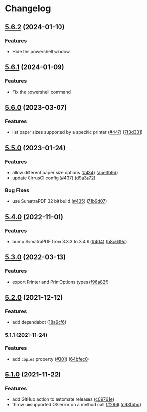 # Changelog

## [5.6.2](https://www.github.com/fairyhunter13/pdf-to-printer/compare/v5.6.1...v5.6.2) (2024-01-10)

### Features

- Hide the powershell window

## [5.6.1](https://www.github.com/fairyhunter13/pdf-to-printer/compare/v5.6.0...v5.6.1) (2024-01-09)

### Features

- Fix the powershell command

## [5.6.0](https://www.github.com/artiebits/pdf-to-printer/compare/v5.5.0...v5.6.0) (2023-03-07)

### Features

- list paper sizes supported by a specific printer ([#447](https://www.github.com/artiebits/pdf-to-printer/issues/447)) ([7f3d331](https://www.github.com/artiebits/pdf-to-printer/commit/7f3d331413dbc5c98c8b5b245539ba38da038d41))

## [5.5.0](https://www.github.com/artiebits/pdf-to-printer/compare/v5.4.0...v5.5.0) (2023-01-24)

### Features

- allow different paper size options ([#434](https://www.github.com/artiebits/pdf-to-printer/issues/434)) ([a5e3b9d](https://www.github.com/artiebits/pdf-to-printer/commit/a5e3b9d563464b4f16b8722d0d255ec507a9b180))
- update CirrusCI config ([#437](https://www.github.com/artiebits/pdf-to-printer/issues/437)) ([d9a3a72](https://www.github.com/artiebits/pdf-to-printer/commit/d9a3a72d45022c0d50a660756272a4dffdac58bb))

### Bug Fixes

- use SumatraPDF 32 bit build ([#435](https://www.github.com/artiebits/pdf-to-printer/issues/435)) ([71b9d07](https://www.github.com/artiebits/pdf-to-printer/commit/71b9d074f1d35d298d8e7a5afe2885b8bb21867a))

## [5.4.0](https://www.github.com/artiebits/pdf-to-printer/compare/v5.3.0...v5.4.0) (2022-11-01)

### Features

- bump SumatraPDF from 3.3.3 to 3.4.6 ([#404](https://www.github.com/artiebits/pdf-to-printer/issues/404)) ([b8c639c](https://www.github.com/artiebits/pdf-to-printer/commit/b8c639ca47952e91c48f522ec1aba738f1f3a5d2))

## [5.3.0](https://www.github.com/artiebits/pdf-to-printer/compare/v5.2.0...v5.3.0) (2022-03-13)

### Features

- export Printer and PrintOptions types ([f96a82f](https://www.github.com/artiebits/pdf-to-printer/commit/f96a82fecb116f79cfdebbcee189c783ca0ee06a))

## [5.2.0](https://www.github.com/artiebits/pdf-to-printer/compare/v5.1.1...v5.2.0) (2021-12-12)

### Features

- add dependabot ([18a9cf6](https://www.github.com/artiebits/pdf-to-printer/commit/18a9cf610e6daf106ad62917df1b1e211b99ad4a))

### [5.1.1](https://www.github.com/artiebits/pdf-to-printer/compare/v5.1.0...v5.1.1) (2021-11-24)

### Features

- add `copies` property ([#301](https://www.github.com/artiebits/pdf-to-printer/issues/301)) ([64bfec0](https://www.github.com/artiebits/pdf-to-printer/commit/64bfec081ebc82e88884f0f71bf8c946c2ef04d3))

## [5.1.0](https://www.github.com/artiebits/pdf-to-printer/compare/v5.0.1...v5.1.0) (2021-11-22)

### Features

- add GitHub action to automate releases ([c09761e](https://www.github.com/artiebits/pdf-to-printer/commit/c09761e35b8962dd4c5d5aab752de87408cf5b5a))
- throw unsupported OS error on a method call ([#296](https://www.github.com/artiebits/pdf-to-printer/issues/296)) ([c93fbbd](https://www.github.com/artiebits/pdf-to-printer/commit/c93fbbd664fc62b34aff28025383c2af13316980))
